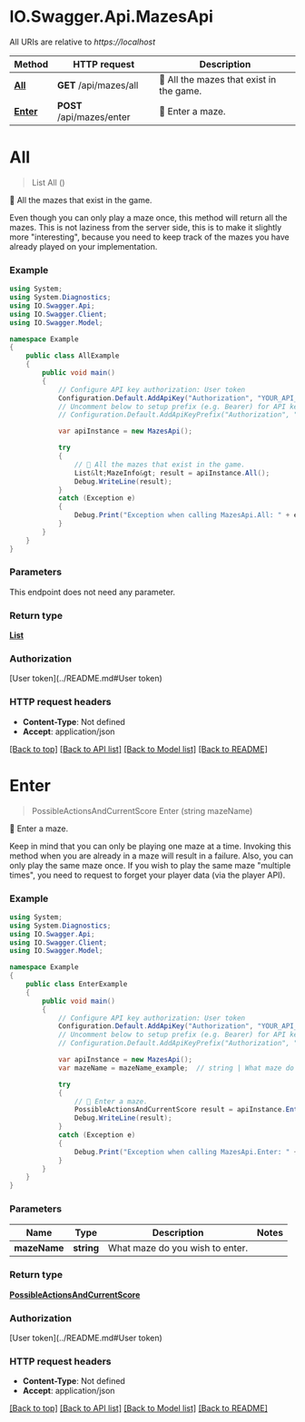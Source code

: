 # IO.Swagger.Api.MazesApi

All URIs are relative to *https://localhost*

Method | HTTP request | Description
------------- | ------------- | -------------
[**All**](MazesApi.md#all) | **GET** /api/mazes/all | 📜 All the mazes that exist in the game.
[**Enter**](MazesApi.md#enter) | **POST** /api/mazes/enter | 🌟 Enter a maze.


<a name="all"></a>
# **All**
> List<MazeInfo> All ()

📜 All the mazes that exist in the game.

Even though you can only play a maze once, this method will return all the mazes. This is not laziness from the server side, this is to make it slightly more \"interesting\", because you need to keep track of the mazes you have already played on your implementation.

### Example
```csharp
using System;
using System.Diagnostics;
using IO.Swagger.Api;
using IO.Swagger.Client;
using IO.Swagger.Model;

namespace Example
{
    public class AllExample
    {
        public void main()
        {
            // Configure API key authorization: User token
            Configuration.Default.AddApiKey("Authorization", "YOUR_API_KEY");
            // Uncomment below to setup prefix (e.g. Bearer) for API key, if needed
            // Configuration.Default.AddApiKeyPrefix("Authorization", "Bearer");

            var apiInstance = new MazesApi();

            try
            {
                // 📜 All the mazes that exist in the game.
                List&lt;MazeInfo&gt; result = apiInstance.All();
                Debug.WriteLine(result);
            }
            catch (Exception e)
            {
                Debug.Print("Exception when calling MazesApi.All: " + e.Message );
            }
        }
    }
}
```

### Parameters
This endpoint does not need any parameter.

### Return type

[**List<MazeInfo>**](MazeInfo.md)

### Authorization

[User token](../README.md#User token)

### HTTP request headers

 - **Content-Type**: Not defined
 - **Accept**: application/json

[[Back to top]](#) [[Back to API list]](../README.md#documentation-for-api-endpoints) [[Back to Model list]](../README.md#documentation-for-models) [[Back to README]](../README.md)

<a name="enter"></a>
# **Enter**
> PossibleActionsAndCurrentScore Enter (string mazeName)

🌟 Enter a maze.

Keep in mind that you can only be playing one maze at a time. Invoking this method when you are already in a maze will result in a failure. Also, you can only play the same maze once. If you wish to play the same maze \"multiple times\", you need to request to forget your player data (via the player API).

### Example
```csharp
using System;
using System.Diagnostics;
using IO.Swagger.Api;
using IO.Swagger.Client;
using IO.Swagger.Model;

namespace Example
{
    public class EnterExample
    {
        public void main()
        {
            // Configure API key authorization: User token
            Configuration.Default.AddApiKey("Authorization", "YOUR_API_KEY");
            // Uncomment below to setup prefix (e.g. Bearer) for API key, if needed
            // Configuration.Default.AddApiKeyPrefix("Authorization", "Bearer");

            var apiInstance = new MazesApi();
            var mazeName = mazeName_example;  // string | What maze do you wish to enter.

            try
            {
                // 🌟 Enter a maze.
                PossibleActionsAndCurrentScore result = apiInstance.Enter(mazeName);
                Debug.WriteLine(result);
            }
            catch (Exception e)
            {
                Debug.Print("Exception when calling MazesApi.Enter: " + e.Message );
            }
        }
    }
}
```

### Parameters

Name | Type | Description  | Notes
------------- | ------------- | ------------- | -------------
 **mazeName** | **string**| What maze do you wish to enter. | 

### Return type

[**PossibleActionsAndCurrentScore**](PossibleActionsAndCurrentScore.md)

### Authorization

[User token](../README.md#User token)

### HTTP request headers

 - **Content-Type**: Not defined
 - **Accept**: application/json

[[Back to top]](#) [[Back to API list]](../README.md#documentation-for-api-endpoints) [[Back to Model list]](../README.md#documentation-for-models) [[Back to README]](../README.md)

